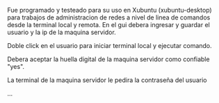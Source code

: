 Fue programado y testeado para su uso en Xubuntu (xubuntu-desktop) para trabajos
de administracion de redes a nivel de linea de comandos desde la terminal local y remota.
En el gui debera ingresar y guardar el usuario y la ip de la maquina servidor.



Doble click en el usuario para iniciar terminal local y ejecutar comando.



Debera aceptar la huella digital de la maquina servidor como confiable "yes".



La terminal de la maquina servidor le pedira la contraseña del usuario


...
